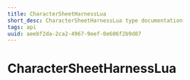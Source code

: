 ```yaml
---
title: CharacterSheetHarnessLua
short_desc: CharacterSheetHarnessLua type documentation
tags: api
uuid: aeebf2da-2ca2-4967-9eef-0e606f2b9d87
---
```


# CharacterSheetHarnessLua

